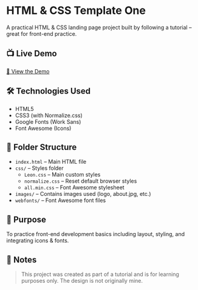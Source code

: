 # HTML & CSS Template One

A practical HTML & CSS landing page project built by following a tutorial – great for front-end practice.

## 📺 Live Demo

[🔗 View the Demo](https://a7medhazem.github.io/HTML_and_CSS_Template_One/)

## 🛠️ Technologies Used

- HTML5  
- CSS3 (with Normalize.css)  
- Google Fonts (Work Sans)  
- Font Awesome (Icons)

## 📁 Folder Structure

- `index.html` – Main HTML file  
- `css/` – Styles folder  
  - `Leon.css` – Main custom styles  
  - `normalize.css` – Reset default browser styles  
  - `all.min.css` – Font Awesome stylesheet  
- `images/` – Contains images used (logo, about.jpg, etc.)  
- `webfonts/` – Font Awesome font files

## 🎯 Purpose

To practice front-end development basics including layout, styling, and integrating icons & fonts.

## 📌 Notes

> This project was created as part of a tutorial and is for learning purposes only. The design is not originally mine.
